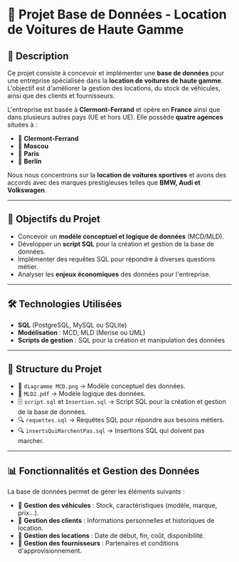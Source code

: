# 🚗 Projet Base de Données - Location de Voitures de Haute Gamme

## 📖 Description

Ce projet consiste à concevoir et implémenter une **base de données** pour une entreprise spécialisée dans la **location de voitures de haute gamme**. L'objectif est d'améliorer la gestion des locations, du stock de véhicules, ainsi que des clients et fournisseurs.

L'entreprise est basée à **Clermont-Ferrand** et opère en **France** ainsi que dans plusieurs autres pays (UE et hors UE). Elle possède **quatre agences** situées à :

- 📍 **Clermont-Ferrand**
- 📍 **Moscou**
- 📍 **Paris**
- 📍 **Berlin**

Nous nous concentrons sur la **location de voitures sportives** et avons des accords avec des marques prestigieuses telles que **BMW, Audi et Volkswagen**.

---

## 🎯 Objectifs du Projet

- Concevoir un **modèle conceptuel et logique de données** (MCD/MLD).
- Développer un **script SQL** pour la création et gestion de la base de données.
- Implémenter des requêtes SQL pour répondre à diverses questions métier.
- Analyser les **enjeux économiques** des données pour l'entreprise.

---

## 🛠️ Technologies Utilisées

- **SQL** (PostgreSQL, MySQL ou SQLite)
- **Modélisation** : MCD, MLD (Merise ou UML)
- **Scripts de gestion** : SQL pour la création et manipulation des données

---

## 📂 Structure du Projet

- 📜 `diagramme MCD.png` → Modèle conceptuel des données.
- 📜 `MLD2.pdf` → Modèle logique des données.
- 🗄️ `script.sql` et `Insertion.sql` → Script SQL pour la création et gestion de la base de données.
- 🔍 `requettes.sql` → Requêtes SQL pour répondre aux besoins métiers.
- 🔍 `insertsQuiMarchentPas.sql` → Insertions SQL qui doivent pas marcher.

---

## 📊 Fonctionnalités et Gestion des Données

La base de données permet de gérer les éléments suivants :

- 📌 **Gestion des véhicules** : Stock, caractéristiques (modèle, marque, prix…).
- 📌 **Gestion des clients** : Informations personnelles et historiques de location.
- 📌 **Gestion des locations** : Date de début, fin, coût, disponibilité.
- 📌 **Gestion des fournisseurs** : Partenaires et conditions d'approvisionnement.
